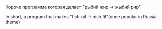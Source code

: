 Короче программа которая делает "рыбий жир -> жыбий рир"

In short, a program that makes "fish oil -> oish fil"(once popular in Russia theme)
